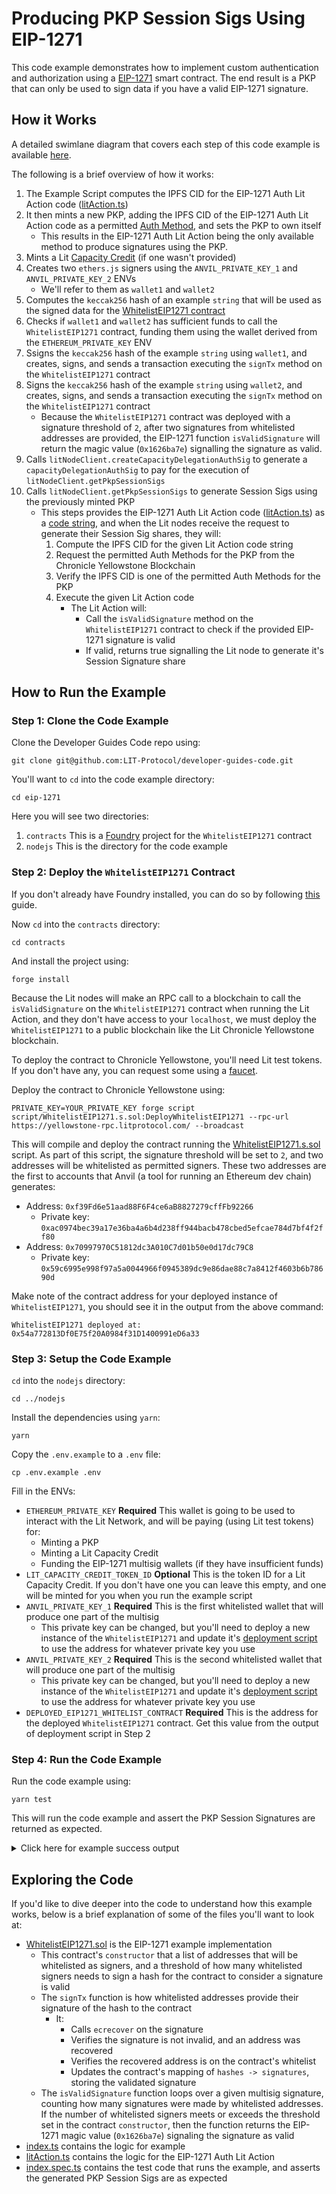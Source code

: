 # Producing PKP Session Sigs Using EIP-1271

This code example demonstrates how to implement custom authentication and authorization using a [EIP-1271](https://eips.ethereum.org/EIPS/eip-1271) smart contract. The end result is a PKP that can only be used to sign data if you have a valid EIP-1271 signature.

## How it Works

A detailed swimlane diagram that covers each step of this code example is available [here](https://swimlanes.io/u/hcSBVvQKk).

The following is a brief overview of how it works:

1. The Example Script computes the IPFS CID for the EIP-1271 Auth Lit Action code ([litAction.ts](./src/litAction.ts))
2. It then mints a new PKP, adding the IPFS CID of the EIP-1271 Auth Lit Action code as a permitted [Auth Method](https://developer.litprotocol.com/user-wallets/pkps/advanced-topics/auth-methods/overview), and sets the PKP to own itself
   - This results in the EIP-1271 Auth Lit Action being the only available method to produce signatures using the PKP.
3. Mints a Lit [Capacity Credit](https://developer.litprotocol.com/paying-for-lit/capacity-credits) (if one wasn't provided)
4. Creates two `ethers.js` signers using the `ANVIL_PRIVATE_KEY_1` and `ANVIL_PRIVATE_KEY_2` ENVs
   - We'll refer to them as `wallet1` and `wallet2`
5. Computes the `keccak256` hash of an example `string` that will be used as the signed data for the [WhitelistEIP1271 contract](../contracts/src/WhitelistEIP1271.sol)
6. Checks if `wallet1` and `wallet2` has sufficient funds to call the `WhitelistEIP1271` contract, funding them using the wallet derived from the `ETHEREUM_PRIVATE_KEY` ENV
7. Ssigns the `keccak256` hash of the example `string` using `wallet1`, and creates, signs, and sends a transaction executing the `signTx` method on the `WhitelistEIP1271` contract
8. Signs the `keccak256` hash of the example `string` using `wallet2`, and creates, signs, and sends a transaction executing the `signTx` method on the `WhitelistEIP1271` contract
   - Because the `WhitelistEIP1271` contract was deployed with a signature threshold of `2`, after two signatures from whitelisted addresses are provided, the EIP-1271 function `isValidSignature` will return the magic value (`0x1626ba7e`) signalling the signature as valid.
9. Calls `litNodeClient.createCapacityDelegationAuthSig` to generate a `capacityDelegationAuthSig` to pay for the execution of `litNodeClient.getPkpSessionSigs`
10. Calls `litNodeClient.getPkpSessionSigs` to generate Session Sigs using the previously minted PKP
    - This steps provides the EIP-1271 Auth Lit Action code ([litAction.ts](./src/litAction.ts)) as a [code string](https://developer.litprotocol.com/sdk/serverless-signing/deploying#deploying-using-a-code-string), and when the Lit nodes receive the request to generate their Session Sig shares, they will:
      1. Compute the IPFS CID for the given Lit Action code string
      2. Request the permitted Auth Methods for the PKP from the Chronicle Yellowstone Blockchain
      3. Verify the IPFS CID is one of the permitted Auth Methods for the PKP
      4. Execute the given Lit Action code
         - The Lit Action will:
           - Call the `isValidSignature` method on the `WhitelistEIP1271` contract to check if the provided EIP-1271 signature is valid
           - If valid, returns true signalling the Lit node to generate it's Session Signature share

## How to Run the Example

### Step 1: Clone the Code Example

Clone the Developer Guides Code repo using:

```
git clone git@github.com:LIT-Protocol/developer-guides-code.git
```

You'll want to `cd` into the code example directory:

```
cd eip-1271
```

Here you will see two directories:

1. `contracts` This is a [Foundry](https://github.com/foundry-rs/foundry) project for the `WhitelistEIP1271` contract
2. `nodejs` This is the directory for the code example

### Step 2: Deploy the `WhitelistEIP1271` Contract

If you don't already have Foundry installed, you can do so by following [this](https://book.getfoundry.sh/getting-started/installation) guide.

Now `cd` into the `contracts` directory:

```
cd contracts
```

And install the project using:

```
forge install
```

Because the Lit nodes will make an RPC call to a blockchain to call the `isValidSignature` on the `WhitelistEIP1271` contract when running the Lit Action, and they don't have access to your `localhost`, we must deploy the `WhitelistEIP1271` to a public blockchain like the Lit Chronicle Yellowstone blockchain.

To deploy the contract to Chronicle Yellowstone, you'll need Lit test tokens. If you don't have any, you can request some using a [faucet](https://chronicle-yellowstone-faucet.getlit.dev/).

Deploy the contract to Chronicle Yellowstone using:

```
PRIVATE_KEY=YOUR_PRIVATE_KEY forge script script/WhitelistEIP1271.s.sol:DeployWhitelistEIP1271 --rpc-url https://yellowstone-rpc.litprotocol.com/ --broadcast
```

This will compile and deploy the contract running the [WhitelistEIP1271.s.sol](../contracts/script/WhitelistEIP1271.s.sol) script. As part of this script, the signature threshold will be set to `2`, and two addresses will be whitelisted as permitted signers. These two addresses are the first to accounts that Anvil (a tool for running an Ethereum dev chain) generates:

- Address: `0xf39Fd6e51aad88F6F4ce6aB8827279cffFb92266`
  - Private key: `0xac0974bec39a17e36ba4a6b4d238ff944bacb478cbed5efcae784d7bf4f2ff80`
- Address: `0x70997970C51812dc3A010C7d01b50e0d17dc79C8`
  - Private key: `0x59c6995e998f97a5a0044966f0945389dc9e86dae88c7a8412f4603b6b78690d`

Make note of the contract address for your deployed instance of `WhitelistEIP1271`, you should see it in the output from the above command:

```
WhitelistEIP1271 deployed at: 0x54a772813Df0E75f20A0984f31D1400991eD6a33
```

### Step 3: Setup the Code Example

`cd` into the `nodejs` directory:

```
cd ../nodejs
```

Install the dependencies using `yarn`:

```
yarn
```

Copy the `.env.example` to a `.env` file:

```
cp .env.example .env
```

Fill in the ENVs:

- `ETHEREUM_PRIVATE_KEY` **Required** This wallet is going to be used to interact with the Lit Network, and will be paying (using Lit test tokens) for:
  - Minting a PKP
  - Minting a Lit Capacity Credit
  - Funding the EIP-1271 multisig wallets (if they have insufficient funds)
- `LIT_CAPACITY_CREDIT_TOKEN_ID` **Optional** This is the token ID for a Lit Capacity Credit. If you don't have one you can leave this empty, and one will be minted for you when you run the example script
- `ANVIL_PRIVATE_KEY_1` **Required** This is the first whitelisted wallet that will produce one part of the multisig
  - This private key can be changed, but you'll need to deploy a new instance of the `WhitelistEIP1271` and update it's [deployment script](../contracts/script/WhitelistEIP1271.s.sol) to use the address for whatever private key you use
- `ANVIL_PRIVATE_KEY_2` **Required** This is the second whitelisted wallet that will produce one part of the multisig
  - This private key can be changed, but you'll need to deploy a new instance of the `WhitelistEIP1271` and update it's [deployment script](../contracts/script/WhitelistEIP1271.s.sol) to use the address for whatever private key you use
- `DEPLOYED_EIP1271_WHITELIST_CONTRACT` **Required** This is the address for the deployed `WhitelistEIP1271` contract. Get this value from the output of deployment script in Step 2

### Step 4: Run the Code Example

Run the code example using:

```
yarn test
```

This will run the code example and assert the PKP Session Signatures are returned as expected.

<details>
  <summary>Click here for example success output</summary>
  
    ```
    Custom Auth EIP-1271 Example
    🔄 Connecting LitContracts client to network...
    ✅ Connected LitContracts client to network
    🔄 Getting PKP mint cost...
    ✅ Got PKP mint cost
    🔄 Calculating the IPFS CID for Lit Action code string...
    ✅ Calculated IPFS CID: QmXxa8g3drbiVt7TjNd3fHCLaxibSsKsw2wDvTEgezLc7q. Hexlified version: 0x12208eeceab8ea4eb8fdaab879480a2f5e506ed8232edaf32099a956a7e765e42f60
    🔄 Minting new PKP...
    0x12208eeceab8ea4eb8fdaab879480a2f5e506ed8232edaf32099a956a7e765e42f60
    ✅ Minted new PKP
    ℹ️ PKP Public Key: 0x0493e16f06e66ae65590eb75bbf5347b8f9d9ef581a84656940665138b880e658c5748b9a037b9c48376499cb27688d96ce00f0c42612c2d51c63df9bda7fc7264
    ℹ️ PKP Token ID: 32648469153176479107175864390735886403766786629081862000386207966264629795885
    ℹ️ PKP ETH Address: 0x7C365588C7FD2c4C73272DE2C1Ce926f26A61621
    🔄 Connecting LitNodeClient to Lit network...
    [Lit-JS-SDK v6.4.0] [2024-08-23T05:12:01.716Z] [DEBUG] [contract-sdk] Validator's URL: https://167.114.17.201:443
    ✅ Connected LitNodeClient to Lit network
    🔄 Minting Capacity Credits NFT...
    ✅ Minted new Capacity Credit with ID: 3782
    🔄 Checking balance for Wallet 1: 0xf39Fd6e51aad88F6F4ce6aB8827279cffFb92266...
    ✅ Wallet 1 has a sufficient balance
    🔄 Checking balance for Wallet 2: 0x70997970C51812dc3A010C7d01b50e0d17dc79C8...
    ✅ Wallet 2 has a sufficient balance
    🔄 Signing message with EIP-1271 Wallet #1...
    ✅ Signed message with EIP-1271 Wallet #1. Transaction hash: 0x2483bdebffa869093b45b6a76d37e9620fa484b6d4df7753602a8b688793e2cb
    🔄 Signing message with EIP-1271 Wallet #2...
    ✅ Signed message with EIP-1271 Wallet #2. Transaction hash: 0x51482fad285cb69ab26b45c4d77d0bdd40cfc79077b84c39435f187ffc6804d2
    🔄 Getting combined signature for signed message...
    ✅ Got combined message signature
    🔄 Creating capacityDelegationAuthSig...
    ✅ Created the capacityDelegationAuthSig
    🔄 Getting the Session Sigs for the PKP using Lit Action: QmXxa8g3drbiVt7TjNd3fHCLaxibSsKsw2wDvTEgezLc7q...
    Storage key "lit-session-key" is missing. Not a problem. Contiune...
    Storage key "lit-wallet-sig" is missing. Not a problem. Continue...
    Unable to store walletSig in local storage. Not a problem. Continue...
    ✅ Got PKP Session Sigs
        ✔ should return PKP Session Sigs (12813ms)

    1 passing (13s)

    ✨ Done in 14.38s.

    ```

</details>

## Exploring the Code

If you'd like to dive deeper into the code to understand how this example works, below is a brief explanation of some of the files you'll want to look at:

- [WhitelistEIP1271.sol](../contracts/src/WhitelistEIP1271.sol) is the EIP-1271 example implementation
  - This contract's `constructor` that a list of addresses that will be whitelisted as signers, and a threshold of how many whitelisted signers needs to sign a hash for the contract to consider a signature is valid
  - The `signTx` function is how whitelisted addresses provide their signature of the hash to the contract
    - It:
      - Calls `ecrecover` on the signature
      - Verifies the signature is not invalid, and an address was recovered
      - Verifies the recovered address is on the contract's whitelist
      - Updates the contract's mapping of `hashes -> signatures`, storing the validated signature
  - The `isValidSignature` function loops over a given multisig signature, counting how many signatures were made by whitelisted addresses. If the number of whitelisted signers meets or exceeds the threshold set in the contract `constructor`, then the function returns the EIP-1271 magic value (`0x1626ba7e`) signaling the signature as valid
- [index.ts](./src/index.ts) contains the logic for example
- [litAction.ts](./src/litAction.ts) contains the logic for the EIP-1271 Auth Lit Action
- [index.spec.ts](./test/index.spec.ts) contains the test code that runs the example, and asserts the generated PKP Session Sigs are as expected
